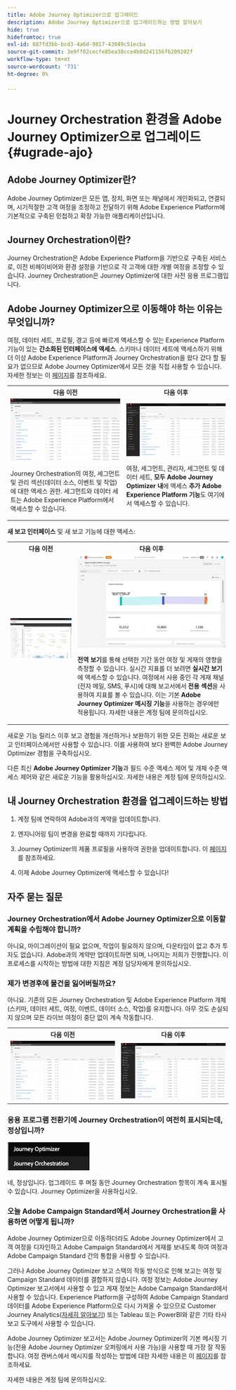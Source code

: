 ```yaml
---
title: Adobe Journey Optimizer으로 업그레이드
description: Adobe Journey Optimizer으로 업그레이드하는 방법 알아보기
hide: true
hidefromtoc: true
exl-id: 887fd3bb-bcd3-4a6d-9817-43049c51ecba
source-git-commit: 3e9ff02cecfe85ea38cce4b0d241156f6209202f
workflow-type: tm+mt
source-wordcount: '731'
ht-degree: 0%

---
```


# Journey Orchestration 환경을 Adobe Journey Optimizer으로 업그레이드{#ugrade-ajo}

## Adobe Journey Optimizer란?

Adobe Journey Optimizer은 모든 앱, 장치, 화면 또는 채널에서 개인화되고, 연결되며, 시기적절한 고객 여정을 조정하고 전달하기 위해 Adobe Experience Platform에 기본적으로 구축된 민첩하고 확장 가능한 애플리케이션입니다&#x200B;.

## Journey Orchestration이란?

Journey Orchestration은 Adobe Experience Platform을 기반으로 구축된 서비스로, 이전 비헤이비어와 환경 설정을 기반으로 각 고객에 대한 개별 여정을 조정할 수 있습니다. Journey Orchestration은 Journey Optimizer에 대한 사전 응용 프로그램입니다.

## Adobe Journey Optimizer으로 이동해야 하는 이유는 무엇입니까?

여정, 데이터 세트, 프로필, 경고 등에 빠르게 액세스할 수 있는 Experience Platform 기능이 있는 **간소화된 인터페이스에 액세스**. 스키마나 데이터 세트에 액세스하기 위해 더 이상 Adobe Experience Platform과 Journey Orchestration을 왔다 갔다 할 필요가 없으므로 Adobe Journey Optimizer에서 모든 것을 직접 사용할 수 있습니다. 자세한 정보는 이 [페이지](https://experienceleague.adobe.com/docs/journey-optimizer/using/get-started/user-interface.html?lang=ko)를 참조하세요.

<table>
<tr>
<th>다음 이전</th>
<th>다음 이후</th>
</tr>
<tr>
<td><img src="../assets/migration-ajo-1.png"><p>Journey Orchestration의 여정, 세그먼트 및 관리 섹션(데이터 소스, 이벤트 및 작업)에 대한 액세스 권한. 세그먼트와 데이터 세트는 Adobe Experience Platform에서 액세스할 수 있습니다. </p></td>
<td><img src="../assets/migration-ajo-2.png"><p>여정, 세그먼트, 관리자, 세그먼트 및 데이터 세트, <strong>모두 Adobe Journey Optimizer 내</strong>에 액세스 <strong>추가 Adobe Experience Platform 기능</strong>도 여기에서 액세스할 수 있습니다.</p></td>
</tr>
</table>

**새 보고 인터페이스** 및 새 보고 기능에 대한 액세스:

<table>
<tr>
<th>다음 이전</th>
<th>다음 이후</th>
</tr>
<tr>
<td><img src="../assets/migration-ajo-5.png"></td>
<td><img src="../assets/migration-ajo-6.png"><p><strong>전역 보기</strong>를 통해 선택한 기간 동안 여정 및 게재의 영향을 측정할 수 있습니다. 실시간 지표를 더 보려면 <strong>실시간 보기</strong>에 액세스할 수 있습니다. 여정에서 사용 중인 각 게재 채널(전자 메일, SMS, 푸시)에 대해 보고서에서 <strong>전용 섹션</strong>을 사용하여 지표를 볼 수 있습니다. 이는 기본 <strong>Adobe Journey Optimizer 메시징 기능</strong>을 사용하는 경우에만 적용됩니다. 자세한 내용은 계정 팀에 문의하십시오.</p></td>
</tr>
</table>

새로운 기능 릴리스 이후 보고 경험을 개선하거나 보완하기 위한 모든 진화는 새로운 보고 인터페이스에서만 사용할 수 있습니다. 이를 사용하여 보다 완벽한 Adobe Journey Optimizer 경험을 구축하십시오.

다른 최신 **Adobe Journey Optimizer 기능**&#x200B;과 필드 수준 액세스 제어 및 개체 수준 액세스 제어와 같은 새로운 기능을 활용하십시오. 자세한 내용은 계정 팀에 문의하십시오.

## 내 Journey Orchestration 환경을 업그레이드하는 방법

1. 계정 팀에 연락하여 Adobe과의 계약을 업데이트합니다.

1. 엔지니어링 팀이 변경을 완료할 때까지 기다립니다.

1. Journey Optimizer의 제품 프로필을 사용하여 권한을 업데이트합니다. 이 [페이지](https://experienceleague.adobe.com/docs/journey-optimizer/using/administration/ootb-product-profiles.html?lang=ko)를 참조하세요.

1. 이제 Adobe Journey Optimizer에 액세스할 수 있습니다!

## 자주 묻는 질문

### Journey Orchestration에서 Adobe Journey Optimizer으로 이동할 계획을 수립해야 합니까?

아니요, 마이그레이션이 필요 없으며, 작업이 필요하지 않으며, 다운타임이 없고 추가 투자도 없습니다. Adobe과의 계약만 업데이트하면 되며, 나머지는 저희가 진행합니다. 이 프로세스를 시작하는 방법에 대한 지침은 계정 담당자에게 문의하십시오.

### 제가 변경후에 물건을 잃어버릴까요?

아니요. 기존의 모든 Journey Orchestration 및 Adobe Experience Platform 개체(스키마, 데이터 세트, 여정, 이벤트, 데이터 소스, 작업)를 유지합니다. 아무 것도 손실되지 않으며 모든 라이브 여정이 중단 없이 계속 작동합니다.

<table>
<tr>
<th>다음 이전</th>
<th>다음 이후</th>
</tr>
<tr>
<td><img src="../assets/migration-ajo-7.png"></td>
<td><img src="../assets/migration-ajo-8.png"></td>
</tr>
</table>

### 응용 프로그램 전환기에 Journey Orchestration이 여전히 표시되는데, 정상입니까?

![](../assets/migration-ajo-9.png)

네, 정상입니다. 업그레이드 후 며칠 동안 Journey Orchestration 항목이 계속 표시될 수 있습니다. Journey Optimizer을 사용하십시오.

### 오늘 Adobe Campaign Standard에서 Journey Orchestration을 사용하면 어떻게 됩니까?

Adobe Journey Optimizer으로 이동하더라도 Adobe Journey Optimizer에서 고객 여정을 디자인하고 Adobe Campaign Standard에서 게재를 보내도록 하여 여정과 Adobe Campaign Standard 간의 통합을 사용할 수 있습니다.

그러나 Adobe Journey Optimizer 보고 스택의 작동 방식으로 인해 보고는 여정 및 Campaign Standard 데이터를 결합하지 않습니다. 여정 정보는 Adobe Journey Optimizer 보고서에서 사용할 수 있고 게재 정보는 Adobe Campaign Standard에서 사용할 수 있습니다. Experience Platform을 구성하여 Adobe Campaign Standard 데이터를 Adobe Experience Platform으로 다시 가져올 수 있으므로 Customer Journey Analytics([자세히 알아보기](https://business.adobe.com/products/experience-platform/customer-journey-analytics.html)) 또는 Tableau 또는 PowerBI와 같은 기타 타사 보고 도구에서 사용할 수 있습니다.

Adobe Journey Optimizer 보고서는 Adobe Journey Optimizer의 기본 메시징 기능(전용 Adobe Journey Optimizer 오퍼링에서 사용 가능)을 사용할 때 가장 잘 작동합니다. 여정 캔버스에서 메시지를 작성하는 방법에 대한 자세한 내용은 이 [페이지](https://experienceleague.adobe.com/docs/journey-optimizer/using/messages/messages-in-journeys.html?lang=ko)를 참조하세요.

자세한 내용은 계정 팀에 문의하십시오.
